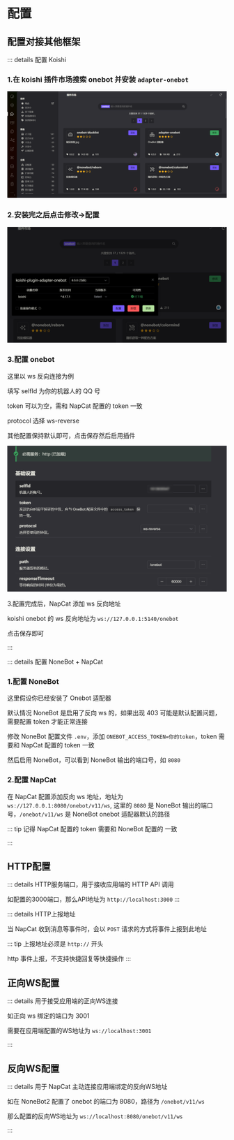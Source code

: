 # 配置

## 配置对接其他框架

::: details 配置 Koishi

### 1.在 koishi 插件市场搜索 onebot 并安装 `adapter-onebot`

![](../../asset/img/configuration/koishi-install-onebot.png)

### 2.安装完之后点击修改->配置

![](../../asset/img/configuration/koishi-onebot-go-setting.png)

### 3.配置 onebot

这里以 ws 反向连接为例

填写 selfId 为你的机器人的 QQ 号

token 可以为空，需和 NapCat 配置的 token 一致

protocol 选择 ws-reverse

其他配置保持默认即可，点击保存然后启用插件

![](../../asset/img/configuration/koishi-onebot-setting.png)

3.配置完成后，NapCat 添加 ws 反向地址

koishi onebot 的 ws 反向地址为 `ws://127.0.0.1:5140/onebot`

点击保存即可

:::

::: details 配置 NoneBot + NapCat

### 1.配置 NoneBot

这里假设你已经安装了 Onebot 适配器

默认情况 NoneBot 是启用了反向 ws 的，如果出现 403 可能是默认配置问题，需要配置 token 才能正常连接

修改 NoneBot 配置文件 `.env`，添加 `ONEBOT_ACCESS_TOKEN=你的token`，token 需要和 NapCat 配置的 token 一致

然后启用 NoneBot，可以看到 NoneBot 输出的端口号，如 `8080`

### 2.配置 NapCat

在 NapCat 配置添加反向 ws 地址，地址为 `ws://127.0.0.1:8080/onebot/v11/ws`, 这里的 `8080` 是 NoneBot 输出的端口号，`/onebot/v11/ws` 是 NoneBot onebot 适配器默认的路径

::: tip
记得 NapCat 配置的 token 需要和 NoneBot 配置的 一致

:::

## HTTP配置

::: details HTTP服务端口，用于接收应用端的 HTTP API 调用

如配置的3000端口，那么API地址为 `http://localhost:3000`
:::

::: details HTTP上报地址

当 NapCat 收到消息等事件时，会以 `POST` 请求的方式将事件上报到此地址

::: tip
上报地址必须是 `http://` 开头

http 事件上报，不支持快捷回复等快捷操作
:::


## 正向WS配置
::: details 用于接受应用端的正向WS连接

如正向 ws 绑定的端口为 3001

需要在应用端配置的WS地址为 `ws://localhost:3001`

::: 

## 反向WS配置
::: details 用于 NapCat 主动连接应用端绑定的反向WS地址

如在 NoneBot2 配置了 onebot 的端口为 8080，路径为 `/onebot/v11/ws`

那么配置的反向WS地址为 `ws://localhost:8080/onebot/v11/ws`

::: 
